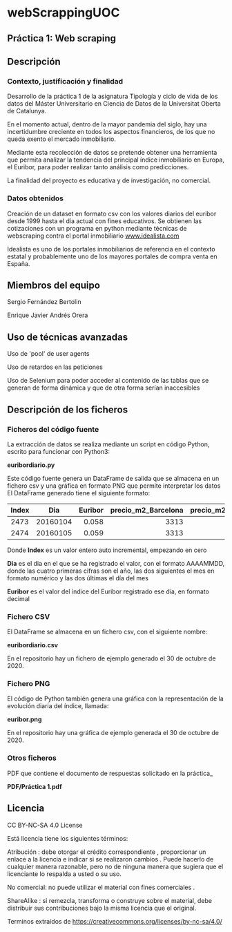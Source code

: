 # webScrappingUOC

## Práctica 1: Web scraping

## Descripción

### Contexto, justificación y finalidad
Desarrollo de la práctica 1 de la asignatura Tipología y ciclo de vida de los datos del Máster Universitario en Ciencia de Datos de la Universitat Oberta de Catalunya.

En el momento actual, dentro de la mayor pandemia del siglo, hay una incertidumbre creciente en todos los aspectos financieros, de los que no queda exento el mercado inmobiliario.

Mediante esta recolección de datos se pretende obtener una herramienta que permita analizar la tendencia del principal índice inmobiliario en Europa, el Euribor, para poder realizar tanto análisis como predicciones.

La finalidad del proyecto es educativa y de investigación, no comercial.

### Datos obtenidos
Creación de un dataset en formato csv con los valores diarios del euribor desde 1999 hasta el día actual con fines educativos. Se obtienen las cotizaciones con un programa en python mediante técnicas de webscraping contra el portal inmobiliario www.idealista.com

Idealista es uno de los portales inmobiliarios de referencia en el contexto estatal y probablemente uno de los mayores portales de compra venta en España.



## Miembros del equipo

Sergio Fernández Bertolin

Enrique Javier Andrés Orera


## Uso de técnicas avanzadas

Uso de 'pool' de user agents

Uso de retardos en las peticiones

Uso de Selenium para poder acceder al contenido de las tablas que se generan de forma dinámica y que de otra forma serían inaccesibles


## Descripción de los ficheros


### Ficheros del código fuente
La extracción de datos se realiza mediante un script en código Python, escrito para funcionar con Python3: 

__euribordiario.py__  

Este código fuente genera un DataFrame de salida que se almacena en un fichero csv y una gráfica en formato PNG que permite interpretar los datos
El DataFrame generado tiene el siguiente formato:

| Index   |      Dia      | Euribor | precio_m2_Barcelona | precio_m2_Bilbao | precio_m2_Madrid | precio_m2_Sevilla | precio_m2_Valencia | IBEX35
|---------|:-------------:|--------:|--------------------:|-----------------:|-----------------:|------------------:|-------------------:|---------:|
| 2473    | 20160104      | 0.058   | 3313                | 2814             | 2743             | 1778              | 1342               | 9313.200 |
| 2474    | 20160105      | 0.059   | 3313                | 2814             | 2743             | 1778              | 1342               | 9335.200 |

Donde __Index__ es un valor entero auto incremental, empezando en cero

__Dia__ es el dia en el que se ha registrado el valor, con el formato AAAAMMDD, donde las cuatro primeras cifras son el año, las dos siguientes el mes en formato numérico y las dos últimas el día del mes

__Euribor__ es el valor del índice del Euribor registrado ese día, en formato decimal


### Fichero CSV
El DataFrame se almacena en un fichero csv, con el siguiente nombre:

__euribordiario.csv__

En el repositorio hay un fichero de ejemplo generado el 30 de octubre de 2020. 

### Fichero PNG
El código de Python también genera una gráfica con la representación de la evolución diaria del índice, llamada:  

__euribor.png__

En el repositorio hay una gráfica de ejemplo generada el 30 de octubre de 2020.

### Otros ficheros
PDF que contiene el documento de respuestas solicitado en la práctica_

__PDF/Práctica 1.pdf__ 

## Licencia
CC BY-NC-SA 4.0 License

Está licencia tiene los siguientes términos:

Atribución : debe otorgar el crédito correspondiente , proporcionar un enlace a la licencia e indicar si se realizaron cambios . Puede hacerlo de cualquier manera razonable, pero no de ninguna manera que sugiera que el licenciante lo respalda a usted o su uso.

No comercial: no puede utilizar el material con fines comerciales .

ShareAlike : si remezcla, transforma o construye sobre el material, debe distribuir sus contribuciones bajo la misma licencia que el original.

Terminos extraídos de https://creativecommons.org/licenses/by-nc-sa/4.0/

